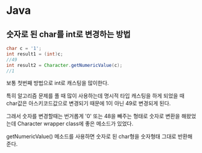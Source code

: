 # Java

## 숫자로 된 char를 int로 변경하는 방법

```java
char c = '1';
int result1 = (int)c;
//49
int result2 = Character.getNumericValue(c);
//1
```

보통 첫번째 방법으로 int로 캐스팅을 많이한다.

특히 알고리즘 문제를 풀 때 많이 사용하는데 명시적 타입 캐스팅을 하게 되었을 때 char값은 아스키코드값으로 변경되기 때문에 1이 아닌 49로 변경되게 된다.

그래서 숫자를 변경할때는 번거롭게 '0' 또는 48을 빼주는 형태로 숫자로 변환을 해왔었는데 Character wrapper class에 좋은 메소드가 있었다.

getNumericValue() 메소드를 사용하면 숫자로 된 char형을 숫자형태 그대로 반환해준다.